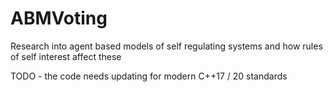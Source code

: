 # ABMVoting
Research into agent based models of self regulating systems and how rules of self interest affect these

TODO - the code needs updating for modern C++17 / 20 standards
